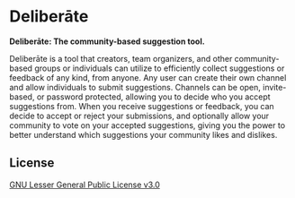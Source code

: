 # Deliberāte

**Deliberāte: The community-based suggestion tool.**

Deliberāte is a tool that creators, team organizers, and other community-based groups or individuals can utilize to efficiently collect suggestions or feedback of any kind, from anyone. Any user can create their own channel and allow individuals to submit suggestions. Channels can be open, invite-based, or password protected, allowing you to decide who you accept suggestions from. When you receive suggestions or feedback, you can decide to accept or reject your submissions, and optionally allow your community to vote on your accepted suggestions, giving you the power to better understand which suggestions your community likes and dislikes.

## License

[GNU Lesser General Public License v3.0](LICENSE.md)
